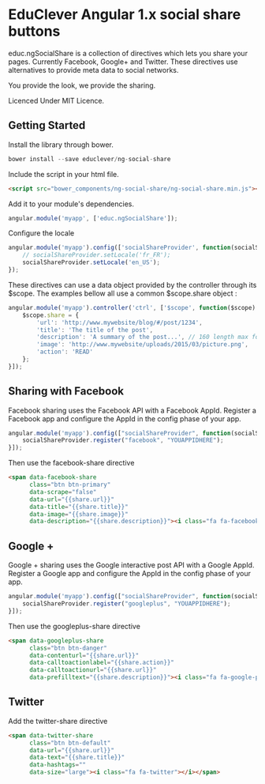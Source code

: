 EduClever Angular 1.x social share buttons
==========================================

educ.ngSocialShare is a collection of directives which lets you share your pages. Currently Facebook, Google+ and Twitter.
These directives use alternatives to provide meta data to social networks.

You provide the look, we provide the sharing.

Licenced Under MIT Licence.

Getting Started
---------------
Install the library through bower.
```js
bower install --save educlever/ng-social-share
```
Include the script in your html file.
```html
<script src="bower_components/ng-social-share/ng-social-share.min.js"></script>
```

Add it to your module's dependencies.
```js
angular.module('myapp', ['educ.ngSocialShare']);
```

Configure the locale
```js
angular.module('myapp').config(['socialShareProvider', function(socialShareProvider) {
    // socialShareProvider.setLocale('fr_FR');
    socialShareProvider.setLocale('en_US');
});
```

These directives can use a data object provided by the controller through its $scope.
The examples bellow all use a common $scope.share object :
```js
angular.module('myapp').controller('ctrl', ['$scope', function($scope) {
    $scope.share = {
        'url': 'http://www.mywebsite/blog/#/post/1234',
        'title': 'The title of the post',
        'description': 'A summary of the post...', // 160 length max fot Twitter !
        'image': 'http://www.mywebsite/uploads/2015/03/picture.png',
        'action': 'READ'
    };
}]);
```

Sharing with Facebook
---------------------
Facebook sharing uses the Facebook API with a Facebook AppId.
Register a Facebook app and configure the AppId in the config phase of your app.
```js
angular.module('myapp').config(["socialShareProvider", function(socialShareProvider) {
    socialShareProvider.register("facebook", "YOUAPPIDHERE");
}]);
```

Then use the facebook-share directive
```html
<span data-facebook-share
      class="btn btn-primary"
      data-scrape="false"
      data-url="{{share.url}}"
      data-title="{{share.title}}"
      data-image="{{share.image}}"
      data-description="{{share.description}}"><i class="fa fa-facebook"></i></span>
```

Google +
--------
Google + sharing uses the Google interactive post API with a Google AppId.
Register a Google app and configure the AppId in the config phase of your app.
```js
angular.module('myapp').config(["socialShareProvider", function(socialShareProvider) {
    socialShareProvider.register("googleplus", "YOUAPPIDHERE");
}]);
```

Then use the googleplus-share directive
```html
<span data-googleplus-share
      class="btn btn-danger"
      data-contenturl="{{share.url}}"
      data-calltoactionlabel="{{share.action}}"
      data-calltoactionurl="{{share.url}}"
      data-prefilltext="{{share.description}}"><i class="fa fa-google-plus"></i></span>
```

Twitter
-------
Add the twitter-share directive
```html
<span data-twitter-share
      class="btn btn-default"
      data-url="{{share.url}}"
      data-text="{{share.title}}"
      data-hashtags=""
      data-size="large"><i class="fa fa-twitter"></i></span>
```
